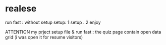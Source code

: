 # realese

run fast : without setup
setup: 1 setup . 2 enjoy 

ATTENTION my prject setup file & run fast  :
the quiz page contain  open data grid (i was open it for resume visitors) 
